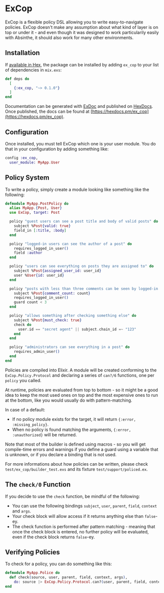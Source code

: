 # ExCop

ExCop is a flexible policy DSL allowing you to write easy-to-navigate policies. ExCop doesn't make any assumption
about what kind of layer is on top or under it - and even though it was designed to work particularily easily
with Absinthe, it should also work for many other environments.

## Installation

If [available in Hex](https://hex.pm/docs/publish), the package can be installed
by adding `ex_cop` to your list of dependencies in `mix.exs`:

```elixir
def deps do
  [
    {:ex_cop, "~> 0.1.0"}
  ]
end
```

Documentation can be generated with [ExDoc](https://github.com/elixir-lang/ex_doc)
and published on [HexDocs](https://hexdocs.pm). Once published, the docs can
be found at [https://hexdocs.pm/ex_cop](https://hexdocs.pm/ex_cop).

## Configuration

Once installed, you must tell ExCop which one is your user module. You do that in your configuration by adding
something like:

```elixir
config :ex_cop,
  user_module: MyApp.User
```

## Policy System

To write a policy, simply create a module looking like something like the following:

```elixir
defmodule MyApp.PostPolicy do
  alias MyApp.{Post, User}
  use ExCop, target: Post

  policy "guest users can see a post title and body of valid posts" do
    subject %Post{valid: true}
    field_in [:title, :body]
  end

  policy "logged-in users can see the author of a post" do
    requires_logged_in_user()
    field :author
  end

  policy "users can see everything on posts they are assigned to" do
    subject %Post{assigned_user_id: user_id}
    user %User{id: user_id}
  end

  policy "posts with less than three comments can be seen by logged-in users" do
    subject %Post{comment_count: count}
    requires_logged_in_user()
    guard count < 3
  end

  policy "allows something after checking something else" do
    subject %Post{must_check: true}
    check do
      user.id == "secret agent" || subject.chain_id =~ "123"
    end
  end

  policy "administrators can see everything in a post" do
    requires_admin_user()
  end
end
```

Policies are compiled into Elixir. A module will be created conforming to the `ExCop.Policy.Protocol` and
declaring a series of `can?/6` functions, one per `policy` you called.

At runtime, policies are evaluated from top to bottom - so it might be a good idea to keep the most used ones
on top and the most expensive ones to run at the bottom, like you would usually do with pattern-matching.

In case of a default:
- If no policy module exists for the target, it will return `{:error, :missing_policy}`.
- When no policy is found matching the arguments, `{:error, :unauthorized}` will be returned.

Note that most of the builder is defined using macros - so you will get compile-time errors and warnings
if you define a guard using a variable that is unknown, or if you declare a binding that is not used.

For more informations about how policies can be written, please check `test/ex_cop/builder_test.exs` and
its fixture `test/support/policed.ex`.

## The `check/0` Function

If you decide to use the `check` function, be mindful of the following:

- You can use the following bindings `subject`, `user`, `parent`, `field`, `context` and `args`.
- Your check block will allow access if it returns anything else than `false`-ey.
- The check function is performed after pattern matching - meaning that once the check block is entered, no further policy will be evaluated, even if the check block returns `false`-ey.

## Verifying Policies

To check for a policy, you can do something like this:

```elixir
defmodule MyApp.Police do
  def check(source, user, parent, field, context, args),
    do: source |> ExCop.Policy.Protocol.can?(user, parent, field, context, args)
end
```
